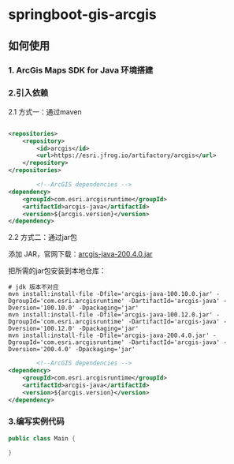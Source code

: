 # springboot-gis-arcgis

## 如何使用

### 1. ArcGis Maps SDK for Java 环境搭建

### 2.引入依赖

2.1 方式一：通过maven

```xml

<repositories>
    <repository>
        <id>arcgis</id>
        <url>https://esri.jfrog.io/artifactory/arcgis</url>
    </repository>
</repositories>
```

```xml
        <!--ArcGIS dependencies -->
<dependency>
    <groupId>com.esri.arcgisruntime</groupId>
    <artifactId>arcgis-java</artifactId>
    <version>${arcgis.version}</version>
</dependency>
```

2.2 方式二：通过jar包

添加
JAR，官网下载：[arcgis-java-200.4.0.jar](https://esri.jfrog.io/ui/native/arcgis/com/esri/arcgisruntime/arcgis-java/200.4.0/)

把所需的jar包安装到本地仓库：

```shell
# jdk 版本不对应
mvn install:install-file -Dfile='arcgis-java-100.10.0.jar' -DgroupId='com.esri.arcgisruntime' -DartifactId='arcgis-java' -Dversion='100.10.0' -Dpackaging='jar'
mvn install:install-file -Dfile='arcgis-java-100.12.0.jar' -DgroupId='com.esri.arcgisruntime' -DartifactId='arcgis-java' -Dversion='100.12.0' -Dpackaging='jar'
mvn install:install-file -Dfile='arcgis-java-200.4.0.jar' -DgroupId='com.esri.arcgisruntime' -DartifactId='arcgis-java' -Dversion='200.4.0' -Dpackaging='jar'
```

```xml
        <!--ArcGIS dependencies -->
<dependency>
    <groupId>com.esri.arcgisruntime</groupId>
    <artifactId>arcgis-java</artifactId>
    <version>${arcgis.version}</version>
</dependency>
```

### 3.编写实例代码

```java
public class Main {

}
```